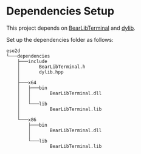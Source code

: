 ﻿# Dependencies Setup

This project depends on [BearLibTerminal](http://foo.wyrd.name/en:bearlibterminal) and [dylib](https://github.com/martin-olivier/dylib).

Set up the dependencies folder as follows:
```
eso2d
└───dependencies
    ├───include
    │       BearLibTerminal.h
    │       dylib.hpp
    │       
    ├───x64
    │   ├───bin
    │   │       BearLibTerminal.dll
    │   │       
    │   └───lib
    │           BearLibTerminal.lib
    │           
    └───x86
        ├───bin
        │       BearLibTerminal.dll
        │       
        └───lib
                BearLibTerminal.lib
```